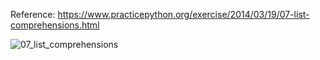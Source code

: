 Reference: https://www.practicepython.org/exercise/2014/03/19/07-list-comprehensions.html

![07_list_comprehensions](https://user-images.githubusercontent.com/3338753/51421205-e7a75d00-1bd5-11e9-84b8-7744e78ee4b3.PNG)

